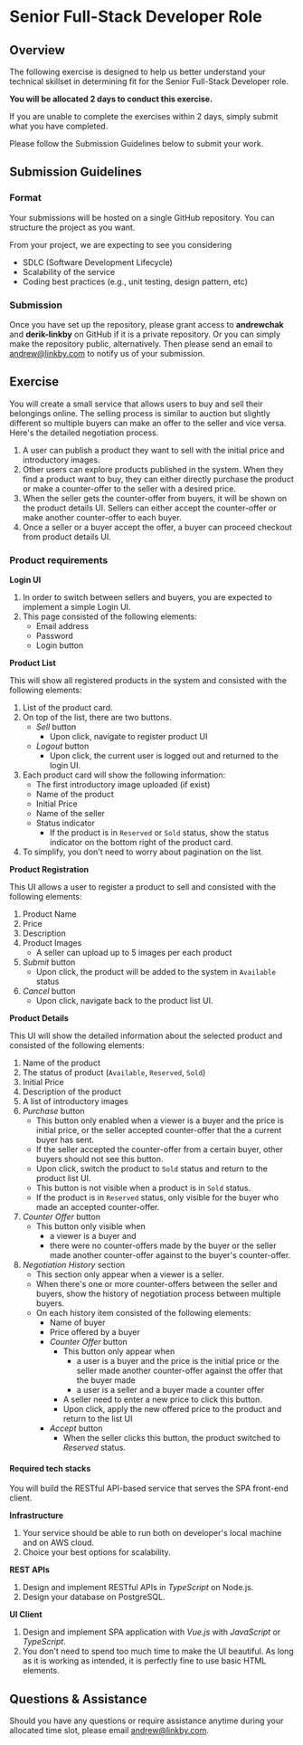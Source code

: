 # Senior Full-Stack Developer Role 

## Overview
The following exercise is designed to help us better understand your technical skillset in determining fit for the Senior Full-Stack Developer role.

**You will be allocated 2 days to conduct this exercise.**

If you are unable to complete the exercises within 2 days, simply submit what you have completed.

Please follow the Submission Guidelines below to submit your work.


## Submission Guidelines

### Format
Your submissions will be hosted on a single GitHub repository. You can structure the project as you want.

From your project, we are expecting to see you considering

* SDLC (Software Development Lifecycle)
* Scalability of the service
* Coding best practices (e.g., unit testing, design pattern, etc)

### Submission
Once you have set up the repository, please grant access to **andrewchak** and **derik-linkby** on GitHub if it is a private repository. Or you can simply make the repository public, alternatively. Then please send an email to [andrew@linkby.com](mailto:andrew@linkby.com) to notify us of your submission.

## Exercise

You will create a small service that allows users to buy and sell their belongings online. The selling process is similar to auction but slightly different so multiple buyers can make an offer to the seller and vice versa. Here's the detailed negotiation process.

1. A user can publish a product they want to sell with the initial price and introductory images.
2. Other users can explore products published in the system. When they find a product want to buy, they can either directly purchase the product or make a counter-offer to the seller with a desired price.
3. When the seller gets the counter-offer from buyers, it will be shown on the product details UI. Sellers can either accept the counter-offer or make another counter-offer to each buyer.
4. Once a seller or a buyer accept the offer, a buyer can proceed checkout from product details UI.

### Product requirements

**Login UI**

1. In order to switch between sellers and buyers, you are expected to implement a simple Login UI.
1. This page consisted of the following elements:
	* Email address
	* Password
	* Login button

**Product List**

This will show all registered products in the system and consisted with the following elements:

1. List of the product card.
1. On top of the list, there are two buttons.
	* _Sell_ button
		* Upon click, navigate to register product UI
	* _Logout_ button
		* Upon click, the current user is logged out and returned to the login UI.
1. Each product card will show the following information:
	* The first introductory image uploaded (if exist)
	* Name of the product
	* Initial Price
	* Name of the seller
	* Status indicator
		* If the product is in `Reserved` or `Sold` status, show the status indicator on the bottom right of the product card.
1. To simplify, you don't need to worry about pagination on the list.

**Product Registration**

This UI allows a user to register a product to sell and consisted with the following elements:

1. Product Name
1. Price
1. Description
1. Product Images
	* A seller can upload up to 5 images per each product
1. _Submit_ button
	* Upon click, the product will be added to the system in `Available` status
1. _Cancel_ button
	* Upon click, navigate back to the product list UI.

**Product Details**

This UI will show the detailed information about the selected product and consisted of the following elements:

1. Name of the product
1. The status of product (`Available`, `Reserved`, `Sold`)
1. Initial Price
1. Description of the product
1. A list of introductory images
1. _Purchase_ button
	* This button only enabled when a viewer is a buyer and the price is initial price, or the seller accepted counter-offer that the a current buyer has sent.
	* If the seller accepted the counter-offer from a certain buyer, other buyers should not see this button.
	* Upon click, switch the product to `Sold` status and return to the product list UI.
	* This button is not visible when a product is in `Sold` status.
	* If the product is in `Reserved` status, only visible for the buyer who made an accepted counter-offer.
1. _Counter Offer_ button
	* This button only visible when
		* a viewer is a buyer and
		* there were no counter-offers made by the buyer or the seller made another counter-offer against to the buyer's counter-offer.
1. _Negotiation History_ section
	* This section only appear when a viewer is a seller.
	* When there's one or more counter-offers between the seller and buyers, show the history of negotiation process between multiple buyers.
	* On each history item consisted of the following elements:
		* Name of buyer
		* Price offered by a buyer
		* _Counter Offer_ button
			* This button only appear when
				* a user is a buyer and the price is the initial price or the seller made another counter-offer against the offer that the buyer made
				* a user is a seller and a buyer made a counter offer
			* A seller need to enter a new price to click this button.
			* Upon click, apply the new offered price to the product and return to the list UI
		* _Accept_ button
			* When the seller clicks this button, the product switched to _Reserved_ status.

#### Required tech stacks

You will build the RESTful API-based service that serves the SPA front-end client.

**Infrastructure**

1. Your service should be able to run both on developer's local machine and on AWS cloud.
1. Choice your best options for scalability.

**REST APIs**

1. Design and implement RESTful APIs in _TypeScript_ on Node.js.
1. Design your database on PostgreSQL.

**UI Client**

1. Design and implement SPA application with _Vue.js_ with _JavaScript_ or _TypeScript_.
1. You don't need to spend too much time to make the UI beautiful.
As long as it is working as intended, it is perfectly fine to use basic HTML elements.

## Questions & Assistance

Should you have any questions or require assistance anytime during your allocated time slot, please email [andrew@linkby.com](mailto:andrew@linkby.com).
